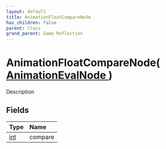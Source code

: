 ```yaml
---
layout: default
title: AnimationFloatCompareNode
has_children: false
parent: Class
grand_parent: Game Reflection
---
```

# AnimationFloatCompareNode( [ AnimationEvalNode ](/riftbreaker-wiki/docs/game-reflection/classes/animation_eval_node/) )
Description 

## Fields

| Type | Name |
|:----------|:--------------|
| [int](/riftbreaker-wiki/docs/game-reflection/enums/int/) | compare |

